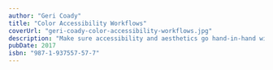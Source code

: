 ```yaml
---
author: "Geri Coady"
title: "Color Accessibility Workflows"
coverUrl: "geri-coady-color-accessibility-workflows.jpg"
description: "Make sure accessibility and aesthetics go hand-in-hand with every design."
pubDate: 2017
isbn: "987-1-937557-57-7"
---
```


